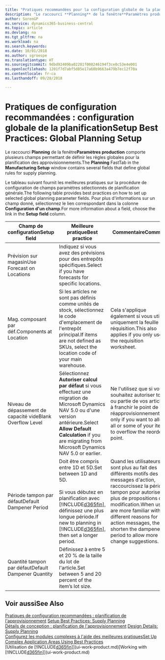```yaml
---
title: "Pratiques recommandées pour la configuration globale de la planification | Microsoft Docs"
description: "Le raccourci **Planning** de la fenêtre**Paramètres production** comporte plusieurs champs permettant de définir les règles globales pour la planification des approvisionnements."
author: SorenGP
ms.service: dynamics365-business-central
ms.topic: article
ms.devlang: na
ms.tgt_pltfrm: na
ms.workload: na
ms.search.keywords: 
ms.date: 10/01/2018
ms.author: sgroespe
ms.translationtype: HT
ms.sourcegitcommit: 9dbd92409ba02281f008246194f3ce0c53e4e001
ms.openlocfilehash: 1201f7d7abf5d85e17a60b9663a479b7ec12f70a
ms.contentlocale: fr-ca
ms.lasthandoff: 09/28/2018

---
```

# <a name="setup-best-practices-global-planning-setup"></a><span data-ttu-id="6f46f-103">Pratiques de configuration recommandées : configuration globale de la planification</span><span class="sxs-lookup"><span data-stu-id="6f46f-103">Setup Best Practices: Global Planning Setup</span></span>
<span data-ttu-id="6f46f-104">Le raccourci **Planning** de la fenêtre**Paramètres production** comporte plusieurs champs permettant de définir les règles globales pour la planification des approvisionnements.</span><span class="sxs-lookup"><span data-stu-id="6f46f-104">The **Planning** FastTab in the **Manufacturing Setup** window contains several fields that define global rules for supply planning.</span></span>  

 <span data-ttu-id="6f46f-105">Le tableau suivant fournit les meilleures pratiques sur la procédure de configuration de champs paramètres sélectionnés de planification générale.</span><span class="sxs-lookup"><span data-stu-id="6f46f-105">The following table provides best practices on how to set up selected global planning parameter fields.</span></span> <span data-ttu-id="6f46f-106">Pour plus d'informations sur un champ donné, sélectionnez le lien correspondant dans la colonne **Configuration d'un champ**.</span><span class="sxs-lookup"><span data-stu-id="6f46f-106">For more information about a field, choose the link in the **Setup field** column.</span></span>  

|<span data-ttu-id="6f46f-107">Champ de configuration</span><span class="sxs-lookup"><span data-stu-id="6f46f-107">Setup field</span></span>|<span data-ttu-id="6f46f-108">Meilleure pratique</span><span class="sxs-lookup"><span data-stu-id="6f46f-108">Best practice</span></span>|<span data-ttu-id="6f46f-109">Commentaire</span><span class="sxs-lookup"><span data-stu-id="6f46f-109">Comment</span></span>|  
|-----------------|-------------------|-------------|  
|<span data-ttu-id="6f46f-110">Prévision sur magasin</span><span class="sxs-lookup"><span data-stu-id="6f46f-110">Use Forecast on Locations</span></span>|<span data-ttu-id="6f46f-111">Indiquez si vous avez des prévisions pour des entrepôts spécifiques.</span><span class="sxs-lookup"><span data-stu-id="6f46f-111">Select if you have forecasts for specific locations.</span></span>||  
|<span data-ttu-id="6f46f-112">Mag. composant par déf.</span><span class="sxs-lookup"><span data-stu-id="6f46f-112">Components at Location</span></span>|<span data-ttu-id="6f46f-113">Si les articles ne sont pas définis comme unités de stock, sélectionnez le code d'emplacement de l'entrepôt principal.</span><span class="sxs-lookup"><span data-stu-id="6f46f-113">If items are not defined as SKUs, select the location code of your main warehouse.</span></span>|<span data-ttu-id="6f46f-114">Cela s'applique également si vous utilisez uniquement la feuille de réquisition.</span><span class="sxs-lookup"><span data-stu-id="6f46f-114">This also applies if you only use the requisition worksheet.</span></span>|  
|<span data-ttu-id="6f46f-115">Niveau de dépassement de capacité vide</span><span class="sxs-lookup"><span data-stu-id="6f46f-115">Blank Overflow Level</span></span>|<span data-ttu-id="6f46f-116">Sélectionnez **Autoriser calcul par défaut** si vous effectuez une migration de Microsoft Dynamics NAV 5.0 ou d'une version antérieure.</span><span class="sxs-lookup"><span data-stu-id="6f46f-116">Select **Allow Default Calculation** if you are migrating from Microsoft Dynamics NAV 5.0 or earlier.</span></span>|<span data-ttu-id="6f46f-117">Ne l'utilisez que si vous souhaitez autoriser tout ou partie de vos articles à franchir le point de réapprovisionnement.</span><span class="sxs-lookup"><span data-stu-id="6f46f-117">Use only if you want to allow all or some of your items to overflow the reorder point.</span></span>|  
|<span data-ttu-id="6f46f-118">Période tampon par défaut</span><span class="sxs-lookup"><span data-stu-id="6f46f-118">Default Dampener Period</span></span>|<span data-ttu-id="6f46f-119">Doit être compris entre 1D et 5D.</span><span class="sxs-lookup"><span data-stu-id="6f46f-119">Set between 1D and 5D.</span></span><br /><br /> <span data-ttu-id="6f46f-120">Si vous débutez en planification avec [!INCLUDE[d365fin](includes/d365fin_md.md)], définissez une plus longue période.</span><span class="sxs-lookup"><span data-stu-id="6f46f-120">If new to planning in [!INCLUDE[d365fin](includes/d365fin_md.md)], then set a longer period.</span></span>|<span data-ttu-id="6f46f-121">Quand les utilisateurs sont plus au fait des différents motifs des messages d'action, raccourcissez la période tampon pour autoriser plus de propositions de modification.</span><span class="sxs-lookup"><span data-stu-id="6f46f-121">When users are more familiar with the different reasons for action messages, then shorten the dampener period to allow more change suggestions.</span></span>|  
|<span data-ttu-id="6f46f-122">Quantité tampon par défaut</span><span class="sxs-lookup"><span data-stu-id="6f46f-122">Default Dampener Quantity</span></span>|<span data-ttu-id="6f46f-123">Définissez à entre 5 et 20 % de la taille du lot de l'article.</span><span class="sxs-lookup"><span data-stu-id="6f46f-123">Set between 5 and 20 percent of the item’s lot size.</span></span>||  

## <a name="see-also"></a><span data-ttu-id="6f46f-124">Voir aussi</span><span class="sxs-lookup"><span data-stu-id="6f46f-124">See Also</span></span>  
 <span data-ttu-id="6f46f-125">[Pratiques de configuration recommandées : planification de l'approvisionnement](setup-best-practices-supply-planning.md) </span><span class="sxs-lookup"><span data-stu-id="6f46f-125">[Setup Best Practices: Supply Planning](setup-best-practices-supply-planning.md) </span></span>  
 <span data-ttu-id="6f46f-126">[Détails de conception : planification de l'approvisionnement](design-details-supply-planning.md) </span><span class="sxs-lookup"><span data-stu-id="6f46f-126">[Design Details: Supply Planning](design-details-supply-planning.md) </span></span>  
 [<span data-ttu-id="6f46f-127">Configurez les modules complexes à l'aide des meilleures pratiques</span><span class="sxs-lookup"><span data-stu-id="6f46f-127">Set Up Complex Application Areas Using Best Practices</span></span>](set-up-complex-application-areas-using-best-practices.md)  
 <span data-ttu-id="6f46f-128">[Utilisation de [!INCLUDE[d365fin](includes/d365fin_md.md)]](ui-work-product.md)</span><span class="sxs-lookup"><span data-stu-id="6f46f-128">[Working with [!INCLUDE[d365fin](includes/d365fin_md.md)]](ui-work-product.md)</span></span>


